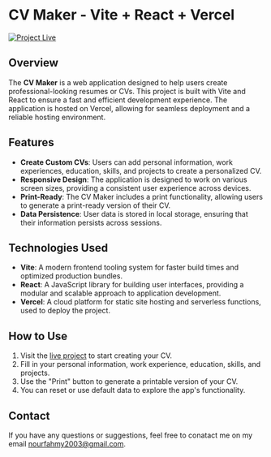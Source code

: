 # CV Maker - Vite + React + Vercel

[![Project Live](https://img.shields.io/badge/Project-Live-brightgreen.svg)](https://cv-builder-noureldeen.vercel.app/)

## Overview
The **CV Maker** is a web application designed to help users create professional-looking resumes or CVs. This project is built with Vite and React to ensure a fast and efficient development experience. The application is hosted on Vercel, allowing for seamless deployment and a reliable hosting environment.

## Features
- **Create Custom CVs**: Users can add personal information, work experiences, education, skills, and projects to create a personalized CV.
- **Responsive Design**: The application is designed to work on various screen sizes, providing a consistent user experience across devices.
- **Print-Ready**: The CV Maker includes a print functionality, allowing users to generate a print-ready version of their CV.
- **Data Persistence**: User data is stored in local storage, ensuring that their information persists across sessions.

## Technologies Used
- **Vite**: A modern frontend tooling system for faster build times and optimized production bundles.
- **React**: A JavaScript library for building user interfaces, providing a modular and scalable approach to application development.
- **Vercel**: A cloud platform for static site hosting and serverless functions, used to deploy the project.

## How to Use
1. Visit the [live project](https://cv-builder-noureldeen.vercel.app/) to start creating your CV.
2. Fill in your personal information, work experience, education, skills, and projects.
3. Use the "Print" button to generate a printable version of your CV.
4. You can reset or use default data to explore the app's functionality.

## Contact
If you have any questions or suggestions, feel free to conatact me on my email nourfahmy2003@gmail.com.

